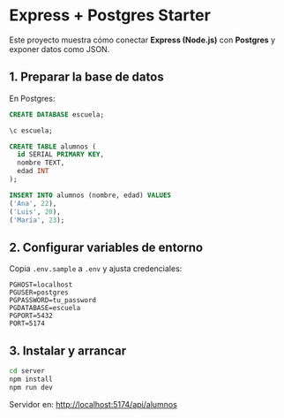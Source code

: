 # Express + Postgres Starter

Este proyecto muestra cómo conectar **Express (Node.js)** con **Postgres** y exponer datos como JSON.

## 1. Preparar la base de datos

En Postgres:

```sql
CREATE DATABASE escuela;

\c escuela;

CREATE TABLE alumnos (
  id SERIAL PRIMARY KEY,
  nombre TEXT,
  edad INT
);

INSERT INTO alumnos (nombre, edad) VALUES
('Ana', 22),
('Luis', 20),
('María', 23);
```

## 2. Configurar variables de entorno

Copia `.env.sample` a `.env` y ajusta credenciales:

```
PGHOST=localhost
PGUSER=postgres
PGPASSWORD=tu_password
PGDATABASE=escuela
PGPORT=5432
PORT=5174
```

## 3. Instalar y arrancar

```bash
cd server
npm install
npm run dev
```

Servidor en: [http://localhost:5174/api/alumnos](http://localhost:5174/api/alumnos)

